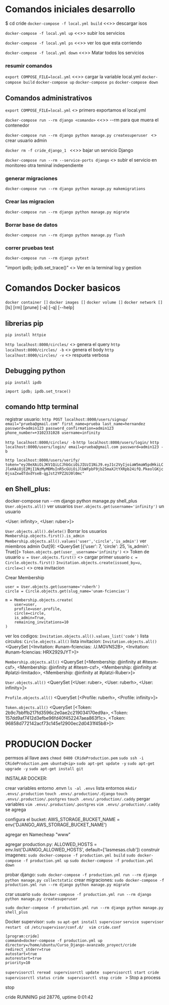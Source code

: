 # Comandos iniciales desarrollo
$ cd cride
`docker-compose -f local.yml build` <<>> descargar isos

`docker-compose -f local.yml up` <<>> subir los servicios

`docker-compose -f local.yml ps` <<>> ver los que esta corriendo

`docker-compose -f local.yml down` <<>> Matar todos los servicios 

### resumir comandos 
`export COMPOSE_FILE=local.yml` <<>> cargar la variable local.yml
`docker-compose build` 
`docker-compose up` 
`docker-compose ps` 
`docker-compose down`

## Comandos administrativos 

`export COMPOSE_FILE=local.yml` <> primero exportamos el local.yml

`docker-compose run --rm django <comando>` <<>> --rm para que muera el contenedor

`docker-compose run --rm django python manage.py createsuperuser ` <> crear usuario admin

`docker rm -f cride_django_1 `  <<>> bajar un servicio Django

`docker-compose run --rm --service-ports django` <> subir el servicio en monitoreo otra teminal independiente

### generar migraciones 
`docker-compose run --rm django python manage.py makemigrations`

### Crear las migracion
`docker-compose run --rm django python manage.py migrate`
### Borrar base de datos
`docker-compose run --rm django python manage.py flush`

### correr pruebas test

`docker-compose run --rm django pytest`

"import ipdb; ipdb.set_trace()"  <> Ver en la terminal log y gestion

# Comandos Docker basicos

`docker container []`
`docker images []`
`docker volume []`
`docker network []`
[ls]
[rm]
[prune]
[-a]
[-q]
[--help]

## librerias pip

`pip install httpie`

`http localhost:8000/circles/`  <> genera el query
`http localhost:8000/circles/ -b` <> genera el body
`http localhost:8000/circles/ -v` <> respueta verbosa


## Debugging python 
`pip install ipdb` 

`import ipdb; ipdb.set_trace()`
## comando http terminal
registrar usuario:
`http POST localhost:8000/users/signup/ email="prueba@gmail.com" first_name=prueba last_name=hernandez password=admin123 password_confirmation=admin123 phone_number=+3102331028 username=infinity`

`http localhost:8000/circles/ -b`
`http localhost:8000/users/login/`
`http localhost:8000/users/login/ email=prueba@gmail.com password=admin123 -b`

`http localhost:8000/users/verify/ token="eyJ0eXAiOiJKV1QiLCJhbGciOiJIUzI1NiJ9.eyJ1c2VyIjoiaW5maW5pdHkiLCJleHAiOjE2MjI1NzMyMDMsInR5cGUiOiJlbWFpbF9jb25maXJtYXRpb24ifQ.PkeolGKjc0jsaZxwdTdxdYseB-qgJst2YPZ2UJ0l0mc"`

## en Shell_plus:
docker-compose run --rm django python manage.py shell_plus
`User.objects.all()` ver usuarios
`User.objects.get(username='infinity')`  un usuario

<User: infinity>, <User: ruber>]>

`User.objects.all().delete()` Borrar los usuarios
`Membership.objects.first().is_admin` 
`Membership.objects.all().values('user','circle','is_admin')` ver miembros admin
Out[9]: <QuerySet [{'user': 7, 'circle': 25, 'is_admin': True}]>
`Token.objects.get(user__username='infinity')` <> Token de usuario
`u = User.objects.first()` <> cargar primer usuario
`c = Circle.objects.first()`
`Invitation.objects.create(issued_by=u, circle=c)` <> crea invitacion

Crear Membership
``` 
user = User.objects.get(username='ruberh')
circle = Circle.objects.get(slug_name='unam-fciencias')

m = Membership.objects.create(
    user=user, 
    profile=user.profile, 
    circle=circle, 
    is_admin=True, 
    remaining_invitations=10
)
```
ver los codigos:
`Invitation.objects.all().values_list('code')`
lista circulos:
`Circle.objects.all()`
lista invitacion:
`Invitation.objects.all()`
<QuerySet [<Invitation: #unam-fciencias: .U.MGVNS2B>, <Invitation: #unam-fciencias: HRX2929JYT>]>

`Membership.objects.all()`
<QuerySet [<Membership: @infinity at #itesm-csf>, <Membership: @infinity at #itesm-csf>, <Membership: @infinity at #platzi-limitado>, <Membership: @infinity at #platzi-Ruber>]>

`User.objects.all()`
<QuerySet [<User: ruber>, <User: ruberh>, <User: infinity>]>

`Profile.objects.all()`
<QuerySet [<Profile: ruberh>, <Profile: infinity>]>

`Token.objects.all()`
<QuerySet [<Token: 2b9c7bbffb217fd3596c2e0ae2c219034170ed9a>, <Token: 157dd9af7412d3efbe96fd40f452247aea863f1c>, <Token: 96858d772142acf73c145e12900ec2d0431f45b8>]>



# PRODUCION Docker

permsos al llave aws
`chmod 0400 CRideProduction.pem`
`sudo ssh -i CRideProduction.pem ubuntu@<ip>`
`sudo apt-get update -y`
`sudo apt-get upgrade -y`
`sudo apt-get install git`


INSTALAR DOCKER:

crear variables entorno .envn
`ls -al .envs` lista entornos
`mkdir .envs/.production`
`touch .envs/.production/.django`
`touch .envs/.production/.postgres`
`touch .envs/.production/.caddy`
pergar variables
`vim .envs/.production/.postgres`
`vim .envs/.production/.caddy` se agrega 

configura el bucket:
AWS_STORAGE_BUCKET_NAME = env('DJANGO_AWS_STORAGE_BUCKET_NAME')

agregar en Namecheap "www"

agregar production.py: 
ALLOWED_HOSTS = env.list('DJANGO_ALLOWED_HOSTS', default=['lasmesas.club'])
construir imagenes:
`sudo docker-compose -f production.yml build`
`sudo docker-compose -f production.yml up`
`sudo docker-compose -f production.yml down `


probar django:
`sudo docker-compose -f production.yml run --rm django python manage.py collectstatic`
crear migraciones:
`sudo docker-compose -f production.yml run --rm django python manage.py migrate`

crar usuario
`sudo docker-compose -f production.yml run --rm django python manage.py createsuperuser`

`sudo docker-compose -f production.yml run --rm django python manage.py shell_plus`

Docker supervisor:
`sudo su`
`apt-get install supervisor`
`service supervisor restart `
`cd /etc/supervisor/conf.d/  `
`vim cride.conf  `
```
[program:cride]
command=docker-compose -f production.yml up
directory=/home/ubuntu/Curso_Django-avanzado_proyect/cride
redirect_stderr=true
autostart=true
autorestart=true
priority=10
```
`supervisorctl reread `
`supervisorctl update `
`supervisorctl start cride `
`supervisorctl status cride `
`supervisorctl stop cride ` > Stop a process

stop <name>

cride    RUNNING   pid 28776, uptime 0:01:42






